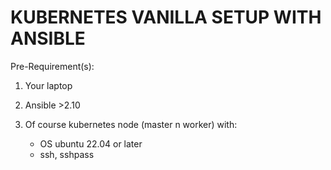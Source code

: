 # KUBERNETES VANILLA SETUP WITH ANSIBLE

Pre-Requirement(s):

1. Your laptop
2. Ansible >2.10
3. Of course kubernetes node (master n worker) with:

   * OS ubuntu 22.04 or later
   * ssh, sshpass
